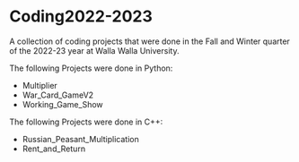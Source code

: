 # Coding2022-2023
A collection of coding projects that were done in the Fall and Winter quarter of the 2022-23 year at Walla Walla University.

The following Projects were done in Python:
* Multiplier
* War_Card_GameV2
* Working_Game_Show

The following Projects were done in C++:
* Russian_Peasant_Multiplication
* Rent_and_Return

